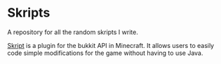 # Skripts
A repository for all the random skripts I write.

[Skript](https://github.com/SkriptLang/Skript) is a plugin for the bukkit API in Minecraft. It allows users to easily code simple modifications for the game without having to use Java.

